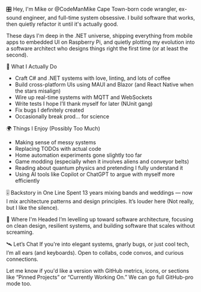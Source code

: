 🎛️ Hey, I'm Mike or @CodeManMike
Cape Town-born code wrangler, ex-sound engineer, and full-time system obsessive.
I build software that works, then quietly refactor it until it's actually good.

These days I'm deep in the .NET universe, shipping everything from mobile apps to embedded UI on Raspberry Pi, and quietly plotting my evolution into a software architect who designs things right the first time (or at least the second).

🔧 What I Actually Do
- Craft C# and .NET systems with love, linting, and lots of coffee
- Build cross-platform UIs using MAUI and Blazor (and React Native when the stars misalign)
- Wire up real-time systems with MQTT and WebSockets
- Write tests I hope I’ll thank myself for later (NUnit gang)
- Fix bugs I definitely created
- Occasionally break prod... for science

🌍 Things I Enjoy (Possibly Too Much)

- Making sense of messy systems
- Replacing TODOs with actual code
- Home automation experiments gone slightly too far
- Game modding (especially when it involves aliens and conveyor belts)
- Reading about quantum physics and pretending I fully understand it
- Using AI tools like Copilot or ChatGPT to argue with myself more efficiently

🎚️ Backstory in One Line
Spent 13 years mixing bands and weddings — now I mix architecture patterns and design principles. It’s louder here (Not really, but I like the silence).

🧠 Where I'm Headed
I’m levelling up toward software architecture, focusing on clean design, resilient systems, and building software that scales without screaming.

🛰️ Let’s Chat
If you're into elegant systems, gnarly bugs, or just cool tech, I’m all ears (and keyboards).
Open to collabs, code convos, and curious connections.

Let me know if you'd like a version with GitHub metrics, icons, or sections like “Pinned Projects” or “Currently Working On.” We can go full GitHub-pro mode too.

